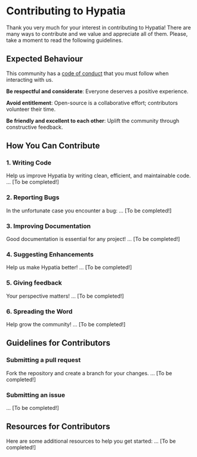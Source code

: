 # Contributing to Hypatia

Thank you very much for your interest in contributing to Hypatia!
There are many ways to contribute and we value and appreciate all of them.
Please, take a moment to read the following guidelines.

## Expected Behaviour

This community has a [code of conduct][codeofconduct] that you must follow when
interacting with us.

**Be respectful and considerate**:
Everyone deserves a positive experience.

**Avoid entitlement**:
Open-source is a collaborative effort; contributors volunteer their time.

**Be friendly and excellent to each other**:
Uplift the community through constructive feedback.

[codeofconduct]: ./code_of_conduct.md

## How You Can Contribute

### 1. Writing Code

Help us improve Hypatia by writing clean, efficient, and maintainable code.
... [To be completed!]

### 2. Reporting Bugs

In the unfortunate case you encounter a bug:
... [To be completed!]

### 3. Improving Documentation

Good documentation is essential for any project!
... [To be completed!]

### 4. Suggesting Enhancements

Help us make Hypatia better!
... [To be completed!]

### 5. Giving feedback

Your perspective matters!
... [To be completed!]

### 6. Spreading the Word

Help grow the community!
... [To be completed!]

## Guidelines for Contributors

### Submitting a pull request

Fork the repository and create a branch for your changes.
... [To be completed!]

### Submitting an issue

... [To be completed!]

## Resources for Contributors

Here are some additional resources to help you get started:
... [To be completed!]
